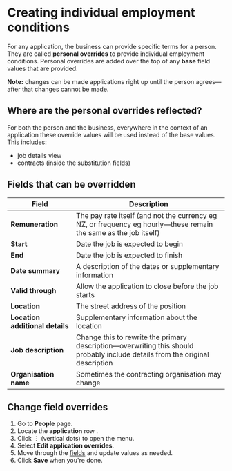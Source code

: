 # Creating individual employment conditions

For any application, the business can provide specific terms for a person. They are called **personal overrides** to
provide individual employment conditions. Personal overrides are added over the top of any **base** field values that are
provided.

**Note:** changes can be made applications right up until the person agrees—after that changes cannot be made.

## Where are the personal overrides reflected?

For both the person and the business, everywhere in the context of an application these override values will be used
instead of the base values. This includes:

* job details view
* contracts (inside the substitution fields)

## Fields that can be overridden

| **Field**                       | **Description**                                                                                                               |
|---------------------------------|-------------------------------------------------------------------------------------------------------------------------------|
| **Remuneration**                | The pay rate itself (and not the currency eg NZ, or frequency eg hourly—these remain the same as the job itself)              |
| **Start**                       | Date the job is expected to begin                                                                                             |
| **End**                         | Date the job is expected to finish                                                                                            |
| **Date summary**                | A description of the dates or supplementary information                                                                       |
| **Valid through**               | Allow the application to close before the job starts                                                                          |
| **Location**                    | The street address of the position                                                                                            |
| **Location additional details** | Supplementary information about the location                                                                                  |
| **Job description**             | Change this to rewrite the primary description—overwriting this should probably include details from the original description |
| **Organisation name**           | Sometimes the contracting organisation may change                                                                             |

<div class="ui-instructions">

## Change field overrides

1. Go to **People** page.
2. Locate the **application** row <span class="mdi mdi-checkbox-marked-outline"></span>.
3. Click &vellip; (vertical dots) to open the menu.
4. Select **Edit application overrides**.
5. Move through the [fields](#fields-that-can-be-overridden) and update values as needed.
4. Click **Save** when you're done.

</div>
